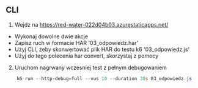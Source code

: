 ## CLI

1. Wejdz na https://red-water-022d04b03.azurestaticapps.net/
- Wykonaj dowolne dwie akcje
- Zapisz ruch w formacie HAR '03_odpowiedz.har'
- Użyj CLI, żeby skonwertować plik HAR do testu k6 '03_odpowiedz.js'
- Użyj do tego polecenia har convert, skorzystaj z pomocy

2. Uruchom nagrwany wczesniej test z pełnym debugowaniem

```powershell
    k6 run --http-debug=full --vus 10 --duration 30s 03_odpowiedz.js
``` 


